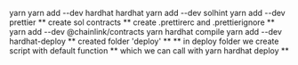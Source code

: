 yarn
yarn add --dev hardhat
hardhat
yarn add --dev solhint
yarn add --dev prettier
** create sol contracts
** create .prettirerc and .prettierignore **
yarn add --dev @chainlink/contracts
yarn hardhat compile
yarn add --dev hardhat-deploy
** created folder 'deploy' \*\*
** in deploy folder we create script with default function ** which we can call with yarn hardhat deploy \*\*

